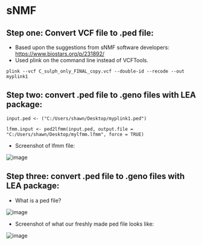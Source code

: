 # sNMF

## Step one: Convert VCF file to .ped file:
- Based upon the suggestions from sNMF software developers: https://www.biostars.org/p/231892/
- Used plink on the command line instead of VCFTools.
  
```
plink --vcf C_sulph_only_FINAL_copy.vcf --double-id --recode --out myplink1

```


## Step two: convert .ped file to .geno files with LEA package:

```{r}
input.ped <- ("C:/Users/shawn/Desktop/myplink1.ped")

```


```{r}
lfmm.input <- ped2lfmm(input.ped, output.file = "C:/Users/shawn/Desktop/mylfmm.lfmm", force = TRUE)
```

- Screenshot of lfmm file:

![image](https://github.com/mcmurtrs/Cs_pop_gen/assets/49656044/b9339c7c-b3f9-4d83-941d-0f6a1a64b92d)



## Step three: convert .ped file to .geno files with LEA package:

- What is a ped file?

![image](https://github.com/mcmurtrs/Cs_pop_gen/assets/49656044/1b7e13e3-512b-402e-ba32-472a71ec3170)

- Screenshot of what our freshly made ped file looks like:

![image](https://github.com/mcmurtrs/Cs_pop_gen/assets/49656044/6ad071ae-0d0d-4a23-a559-fab290c0f52d)
